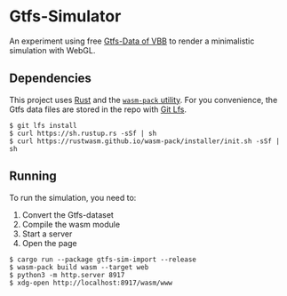 # Gtfs-Simulator

An experiment using free [Gtfs-Data of VBB][vbb-data] to render a minimalistic simulation with WebGL.

## Dependencies

This project uses [Rust][install-rust] and the [`wasm-pack` utility][install-wasm-pack].
For you convenience, the Gtfs data files are stored in the repo with [Git Lfs][git-lfs].


```
$ git lfs install
$ curl https://sh.rustup.rs -sSf | sh
$ curl https://rustwasm.github.io/wasm-pack/installer/init.sh -sSf | sh
```

## Running

To run the simulation, you need to:

1. Convert the Gtfs-dataset
2. Compile the wasm module
3. Start a server
4. Open the page

```
$ cargo run --package gtfs-sim-import --release
$ wasm-pack build wasm --target web
$ python3 -m http.server 8917
$ xdg-open http://localhost:8917/wasm/www
```

[vbb-data]: https://www.vbb.de/unsere-themen/vbbdigital/api-entwicklerinfos/datensaetze
[install-rust]: https://www.rust-lang.org/tools/install
[install-wasm-pack]: https://rustwasm.github.io/wasm-pack/installer/
[git-lfs]: https://git-lfs.github.com/
